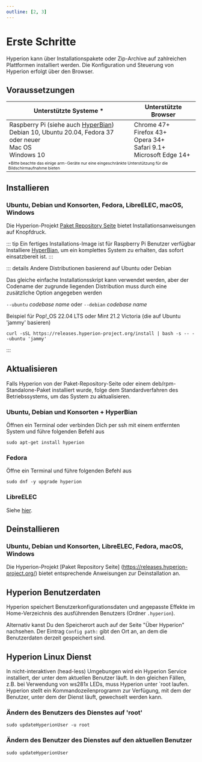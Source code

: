 ```yaml
---
outline: [2, 3]
---
```


# Erste Schritte
Hyperion kann über Installationspakete oder Zip-Archive auf zahlreichen Plattformen installiert werden.
Die Konfiguration und Steuerung von Hyperion erfolgt über den Browser.

## Voraussetzungen

<table>
    <thead>
        <tr>
            <th>Unterstützte Systeme <span style="color: var(--vp-custom-block-warning-text);">&ast;</span></th>
            <th>Unterstützte Browser</th>
        </tr>
    </thead>
    <tbody>
        <tr>
            <td>Raspberry Pi (siehe auch <a href="/de/user/HyperBian.html">HyperBian</a>)<br>Debian 10, Ubuntu 20.04, Fedora 37 oder neuer<br>Mac OS<br>Windows 10</td>
            <td>Chrome 47+<br>Firefox 43+<br>Opera 34+<br>Safari 9.1+<br>Microsoft Edge 14+</td>
        </tr>
        <tr>
            <td colspan="2" style="background-color:var(--vp-c-bg); font-size: 8pt; color: var(--vp-custom-block-warning-text);">&ast;Bitte beachte das einige arm-Geräte nur eine eingeschränkte Unterstützung für die Bildschirmaufnahme bieten</td>
        </tr>
    </tbody>
</table>

## Installieren

### Ubuntu, Debian und Konsorten, Fedora, LibreELEC, macOS, Windows
Die Hyperion-Projekt [Paket Repository Seite](https://releases.hyperion-project.org/) bietet Installationsanweisungen auf Knopfdruck.

::: tip Ein fertiges Installations-Image ist für Raspberry Pi Benutzer verfügbar
Installiere [HyperBian](/de/user/HyperBian.md), um ein komplettes System zu erhalten, das sofort einsatzbereit ist.
:::

::: details Andere Distributionen basierend auf Ubuntu oder Debian

Das gleiche einfache Installationsskript kann verwendet werden, aber der Codename der zugrunde liegenden Distribution muss durch eine zusätzliche Option angegeben werden

  `--ubuntu` _codebase name_ oder `--debian` _codebase name_

Beispiel für Pop!_OS 22.04 LTS oder Mint 21.2 Victoria (die auf Ubuntu 'jammy' basieren)

```sh:no-line-numbers
curl -sSL https://releases.hyperion-project.org/install | bash -s -- --ubuntu 'jammy'
```
:::

## Aktualisieren

Falls Hyperion von der Paket-Repository-Seite oder einem deb/rpm-Standalone-Paket installiert wurde,
folge dem Standardverfahren des Betriebssystems, um das System zu aktualisieren.


### Ubuntu, Debian und Konsorten + HyperBian

Öffnen ein Terminal oder verbinden Dich per ssh mit einem entfernten System und führe folgenden Befehl aus

```sh:no-line-numbers
sudo apt-get install hyperion
```

### Fedora

Öffne ein Terminal und führe folgenden Befehl aus

```sh:no-line-numbers
sudo dnf -y upgrade hyperion
```

### LibreELEC
Siehe [hier](https://hyperion-project.org/forum/index.php?thread/13754-install-update-hyperion-ng-on-libreelec/&pageNo=1).

## Deinstallieren

### Ubuntu, Debian und Konsorten, LibreELEC, Fedora, macOS, Windows
Die Hyperion-Projekt [Paket Repository Seite] (https://releases.hyperion-project.org/) bietet entsprechende Anweisungen zur Deinstallation an.

## Hyperion Benutzerdaten
Hyperion speichert Benutzerkonfigurationsdaten und angepasste Effekte im Home-Verzeichnis des ausführenden Benutzers (Ordner `.hyperion`).

Alternativ kanst Du den Speicherort auch auf der Seite "Über Hyperion" nachsehen.
Der Eintrag `Config path:` gibt den Ort an, an dem die Benutzerdaten derzeit gespeichert sind.

## Hyperion Linux Dienst

In nicht-interaktiven (head-less) Umgebungen wird ein Hyperion Service installiert, der unter dem aktuellen Benutzer läuft.
In den gleichen Fällen, z.B. bei Verwendung von ws281x LEDs, muss Hyperion unter `root laufen.
Hyperion stellt ein Kommandozeilenprogramm zur Verfügung, mit dem der Benutzer, unter dem der Dienst läuft, gewechselt werden kann.

### Ändern des Benutzers des Dienstes auf 'root'

```sh:no-line-numbers
sudo updateHyperionUser -u root
```

### Ändern des Benutzer des Dienstes auf den aktuellen Benutzer

```sh:no-line-numbers
sudo updateHyperionUser
```

<style>
    .vp-doc table {
        display: table;
        width: 100%;
    }
</style>